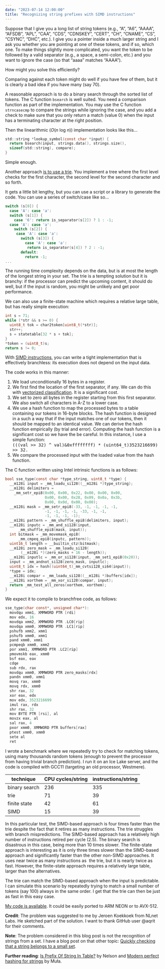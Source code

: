 ```yaml
---
date: "2023-07-14 12:00:00"
title: "Recognizing string prefixes with SIMD instructions"
---
```




Suppose that I give you a long list of string tokens (e.g., &ldquo;A&rdquo;, &ldquo;A6&rdquo;, &ldquo;AAAA&rdquo;, &ldquo;AFSDB&rdquo;, &ldquo;APL&rdquo;, &ldquo;CAA&rdquo;, &ldquo;CDS&rdquo;, &ldquo;CDNSKEY&rdquo;, &ldquo;CERT&rdquo;, &ldquo;CH&rdquo;, &ldquo;CNAME&rdquo;, &ldquo;CS&rdquo;, &ldquo;CSYNC&rdquo;, &ldquo;DHC&rdquo;, etc.). I give you a pointer inside a much larger string and I ask you whether you are pointing at one of these tokens, and if so, which one. To make things slightly more complicated, you want the token to be followed by a valid separator (e.g., a space, a semi-colon, etc.) and you want to ignore the case (so that &ldquo;aaaa&rdquo; matches &ldquo;AAAA&rdquo;).

How might you solve this efficiently?

Comparing against each token might do well if you have few of them, but it is clearly a bad idea if you have many (say 70).

A reasonable approach is to do a binary search through the sorted list of tokens. The C function `bsearch` is well suited. You need a comparison function as part of the implementation. You may use the C function `strncasecmp` to compare the strings while ignoring the case, and you add a check to make sure that you only return a match (value 0) when the input has a terminating character at the right position.

Then the linearithmic (<em>O</em>(<em>n</em> log <em>n</em>)) implementation looks like this&hellip;
```C
std::string *lookup_symbol(const char *input) {
  return bsearch(input, strings.data(), strings.size(),
  sizeof(std::string), compare);
}

```


Simple enough.

Another approach [is to use a trie](https://en.wikipedia.org/wiki/Trie). You implement a tree where the first level checks for the first character, the second level for the second character and so forth.

It gets a little bit lengthy, but you can use a script or a library to generate the code. You can use a series of switch/case like so&hellip;
```C
switch (s[0]) {
  case 'A': case 'a':
  switch (s[1]) {
    case '6': return is_separator(s[2]) ? 1 : -1;
  case 'A': case 'a':
    switch (s[2]) {
     case 'A': case 'a':
       switch (s[3]) { 
         case 'A': case 'a':
          return is_separator(s[4]) ? 2 : -1;
       default:
         return -1;
...
```


The running time complexity depends on the data, but is at most the length of the longest string in your set. The trie is a tempting solution but it is branchy: if the processor can predict the upcoming content, it should do well, but if the input is random, you might be unlikely and get poor performance.

We can also use a finite-state machine which requires a relative large table, but has really simple execution:
```C
int s = 71;
while (*str && s >= 0) {
  uint8_t tok = char2token[uint8_t(*str)];
  str++;
  s = statetable[32 * s + tok];
}
*token = (uint8_t)s;
return s != 0;

```


With [SIMD instructions](https://en.wikipedia.org/wiki/Single_instruction,_multiple_data), you can write a tight implementation that is effectively branchless: its execution does not depend on the input data.

The code works in this manner:

1. We load unconditionally 16 bytes in a register.
1. We first find the location of the first separator, if any. We can do this with [vectorized classification](https://arxiv.org/pdf/1902.08318.pdf). It is a significant cost.
1. We set to zero all bytes in the register starting from this first separator. We also switch all characters in A-Z to a lower case.
1. We use a hash function to map the processed bytes to a table containing our tokens in 16-byte blocks. The hash function is designed in a such a way that if the input matches one of our tokens, then it should be mapped to an identical value. We can derive the hash function empirically (by trial and error). Computing the hash function is a significant cost so we have the be careful. In this instance, I use a simple function:<br/>
<tt>(((val &gt;&gt; 32) ^ val)&amp;0xffffffff) * (uint64_t)3523216699) &gt;&gt; 32.</tt>
1. We compare the processed input with the loaded value from the hash function.


The C function written using Intel intrinsic functions is as follows:
```C
bool sse_type(const char *type_string, uint8_t *type) {
  __m128i input = _mm_loadu_si128((__m128i *)type_string);
  __m128i delimiters =
    _mm_setr_epi8(0x00, 0x00, 0x22, 0x00, 0x00, 0x00, 
                  0x00, 0x00, 0x28, 0x09, 0x0a, 0x3b, 
                  0x00, 0x0d, 0x00, 0x00);
  __m128i mask = _mm_setr_epi8(-33, -1, -1, -1, -1, 
                  -1, -1, -1, -1, -33, -1, -1,
                  -1, -1, -1, -1);
  __m128i pattern = _mm_shuffle_epi8(delimiters, input);
  __m128i inputc = _mm_and_si128(input, 
      _mm_shuffle_epi8(mask, input));
  int bitmask = _mm_movemask_epi8(
      _mm_cmpeq_epi8(inputc, pattern));
  uint16_t length = __builtin_ctz(bitmask);
  __m128i zero_mask = _mm_loadu_si128(
       (__m128i *)(zero_masks + 16 - length));
  __m128i inputlc = _mm_or_si128(input, _mm_set1_epi8(0x20));
  input = _mm_andnot_si128(zero_mask, inputlc);
  uint8_t idx = hash((uint64_t)_mm_cvtsi128_si64(input));
  *type = idx;
  __m128i compar = _mm_loadu_si128((__m128i *)buffers[idx]);
  __m128i xorthem = _mm_xor_si128(compar, input);
  return _mm_test_all_zeros(xorthem, xorthem);
}
```


We expect it to compile to branchfree code, as follows:
```C
sse_type(char const*, unsigned char*):
  movdqu xmm1, XMMWORD PTR [rdi]
  mov edx, 16
  movdqa xmm2, XMMWORD PTR .LC0[rip]
  movdqa xmm0, XMMWORD PTR .LC1[rip]
  pshufb xmm2, xmm1
  pshufb xmm0, xmm1
  pand xmm0, xmm1
  pcmpeqb xmm0, xmm2
  por xmm1, XMMWORD PTR .LC2[rip]
  pmovmskb eax, xmm0
  bsf eax, eax
  cdqe
  sub rdx, rax
  movdqu xmm0, XMMWORD PTR zero_masks[rdx]
  pandn xmm0, xmm1
  movq rax, xmm0
  movq rdx, xmm0
  shr rax, 32
  xor eax, edx
  mov edx, 3523216699
  imul rax, rdx
  shr rax, 32
  mov BYTE PTR [rsi], al
  movzx eax, al
  sal rax, 4
  pxor xmm0, XMMWORD PTR buffers[rax]
  ptest xmm0, xmm0
  sete al
  ret

```


I wrote a benchmark where we repeatedly try to check for matching tokens, using many thousands random tokens (enough to prevent the processor from having trivial branch prediction). I run it on an Ice Lake server, and the code is compiled with GCC11 (targeting an old processor, Westmere).

technique                |CPU cycles/string        |instructions/string      |
-------------------------|-------------------------|-------------------------|
binary search            |236                      |335                      |
trie                     |71                       |39                       |
finite state             |42                       |61                       |
SIMD                     |15                       |39                       |


In this particular test, the SIMD-based approach is four times faster than the trie despite the fact that it retires as many instructions. The trie struggles with branch mispredictions. The SIMD-based approach has a relatively high number of instructions retired per cycle (2.5). The binary search is disastrous in this case, being more than 10 times slower. The finite-state approach is interesting as it is only three times slower than the SIMD-based approach and significantly faster than the other non-SIMD approaches. It uses near twice as many instructions as  the trie, but it is nearly twice as fast. However, the finite-state approach requires a relatively large table, larger than the alternatives.

The trie can match the SIMD-based approach when the input is predictable. I can simulate this scenario by repeatedly trying to match a small number of tokens (say 100) always in the same order. I get that the trie can then be just as fast in this easy case.

[My code is available](https://github.com/lemire/Code-used-on-Daniel-Lemire-s-blog/tree/master/2023/07/13). It could be easily ported to ARM NEON or to AVX-512.

__Credit__: The problem was suggested to me by Jeroen Koekkoek from NLnet Labs. He sketched part of the solution. I want to thank GitHub user @aqrit for their comments.

__Note__: The problem considered in this blog post is not the recognition of strings from a set. I have a blog post on that other topic: [Quickly checking that a string belongs to a small set](/lemire/blog/2022/12/30/quickly-checking-that-a-string-belongs-to-a-small-set/).

__Further reading__: [Is Prefix Of String In Table?](https://trent.me/is-prefix-of-string-in-table/) by Nelson and [Modern perfect hashing for strings](http://0x80.pl/notesen/2023-04-30-lookup-in-strings.html) by Muła.

